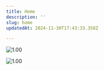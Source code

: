 ```yaml
---
title: Home
description: ''
slug: home
updatedAt: 2024-11-30T17:43:33.358Z

---
```



![1.00](/assets/MainAfter.jpg)

![1.00](/assets/no-monday.jpg)

